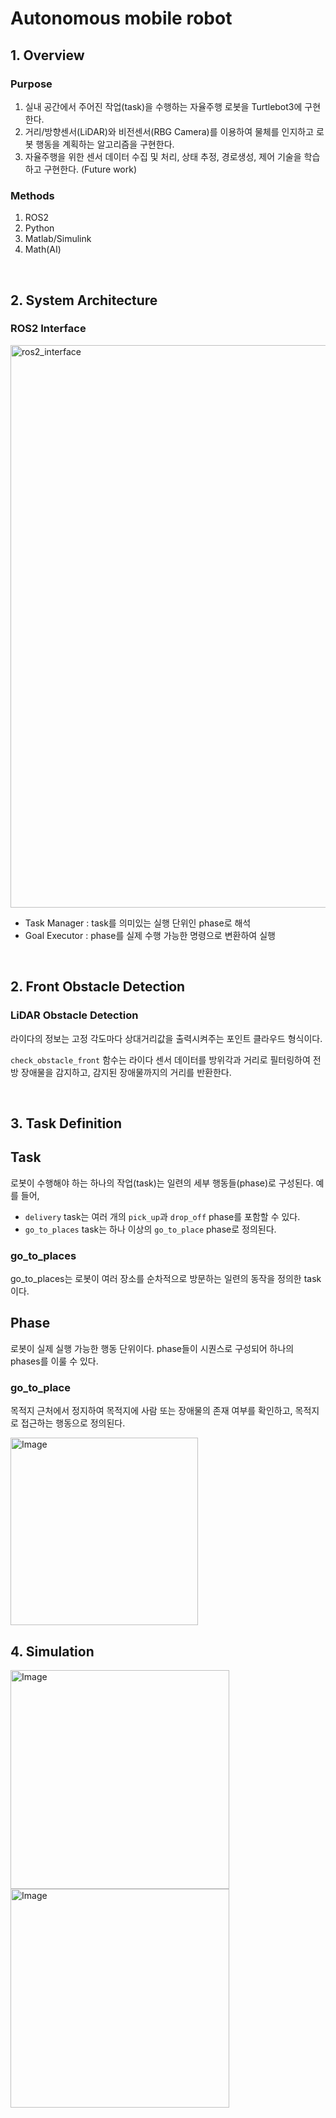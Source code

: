 # Autonomous mobile robot

## 1. Overview

### Purpose

1. 실내 공간에서 주어진 작업(task)을 수행하는 자율주행 로봇을 Turtlebot3에 구현한다.
2. 거리/방향센서(LiDAR)와 비전센서(RBG Camera)를 이용하여 물체를 인지하고 로봇 행동을 계획하는 알고리즘을 구현한다.
3. 자율주행을 위한 센서 데이터 수집 및 처리, 상태 추정, 경로생성, 제어 기술을 학습하고 구현한다. (Future work)

### Methods
1. ROS2
2. Python
3. Matlab/Simulink
4. Math(AI)

<br>

## 2. System Architecture
### ROS2 Interface

<a href="https://naon-jo.github.io/posts/umr-ws-System-Architecture/">
    <img src="https://github.com/user-attachments/assets/a11b244e-20ca-4f2c-8210-0924f39ae14a" alt="ros2_interface" width="900"/>
</a>

<br>

- Task Manager : task를 의미있는 실행 단위인 phase로 해석
- Goal Executor : phase를 실제 수행 가능한 명령으로 변환하여 실행

<br>

## 2. Front Obstacle Detection
### LiDAR Obstacle Detection

라이다의 정보는 고정 각도마다 상대거리값을 출력시켜주는 포인트 클라우드 형식이다.

```check_obstacle_front``` 함수는 라이다 센서 데이터를 방위각과 거리로 필터링하여 전방 장애물을 감지하고, 감지된 장애물까지의 거리를 반환한다.

<br>

## 3. Task Definition
## Task

로봇이 수행해야 하는 하나의 작업(task)는 일련의 세부 행동들(phase)로 구성된다. 예를 들어, 
- ```delivery``` task는 여러 개의 ```pick_up```과 ```drop_off``` phase를 포함할 수 있다.
- ```go_to_places``` task는 하나 이상의 ```go_to_place``` phase로 정의된다.

### go_to_places

go_to_places는 로봇이 여러 장소를 순차적으로 방문하는 일련의 동작을 정의한 task이다.

## Phase

로봇이 실제 실행 가능한 행동 단위이다. phase들이 시퀀스로 구성되어 하나의 phases를 이룰 수 있다.

### go_to_place

목적지 근처에서 정지하여 목적지에 사람 또는 장애물의 존재 여부를 확인하고, 목적지로 접근하는 행동으로 정의된다.

<a href="https://naon-jo.github.io/posts/umr-ws-go-to-place/">
    <img src="https://github.com/user-attachments/assets/7af68ea8-a8a8-46f4-b50c-240d13831cb9" alt="Image" width="300"/>
</a>

<br>

## 4. Simulation

<img src="https://github.com/user-attachments/assets/fd0a02e0-b779-44b7-8f53-28361cbb95e3" alt="Image" width="350"/>

<img src="https://github.com/user-attachments/assets/5e2044a2-c985-4751-905b-924962f9dc23" alt="Image" width="350"/>

<br>
